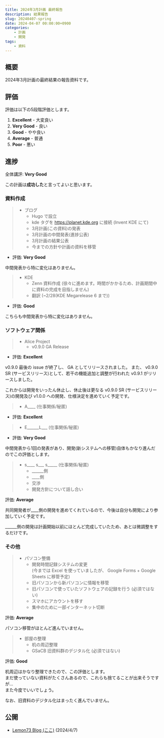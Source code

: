 ```yaml
---
title: 2024年3月計画 最終報告
description: 結果報告
slug: 20240407-spring
date: 2024-04-07 00:00:00+0900
categories:
    - 計画
    - 開発
tags:
    - 資料
---
```


## 概要
2024年3月計画の最終結果の報告資料です。

## 評価
評価は以下の5段階評価とします。

1. **Excellent** - 大変良い
1. **Very Good** - 良い
1. **Good** - やや良い
1. **Average** - 普通
1. **Poor** - 悪い

## 進捗
全体講評: **Very Good**

この計画は**成功した**と言ってよいと思います。

### 資料作成
> - ブログ
>   - Hugo で設立
>   - kde タグを https://planet.kde.org に接続 (Invent KDE にて)
>   - 3月計画(この資料)の発表
>   - 3月計画の中間発表(進捗公表)
>   - 3月計画の結果公表
>   - 今までの方針や計画の資料を移管

- 評価: **Very Good**

中間発表から特に変化はありません。

> - KDE
>   - Zenn 資料作成 (徐々に進めます。時間がかかるため、計画期間中に資料の完成を目指しません)
>   - 翻訳 (~2/28(KDE Megarelease 6 まで))

- 評価: **Good**

こちらも中間発表から特に変化はありません。

### ソフトウェア関係
> - Alice Project
>   - v0.9.0 GA Release

- 評価: **Excellent**

v0.9.0 最後の issue が終了し、 GA としてリリースされました。
また、 v0.9.0 SR (サービスリリース)として、若干の機能追加と調整が行われた v0.9.1 がリリースしました。

これからは開発をいったん休止し、休止後は更なる v0.9.0 SR (サービスリリース)の開発及び v1.0.0 への開発、仕様決定を進めていく予定です。

> - A____ (仕事関係/秘匿)

- 評価: **Excellent**

> - E______L___ (仕事関係/秘匿)

- 評価: **Very Good**

中間発表から1回の発表があり、開発(新システムへの移管)自体もかなり進んだのでこの評価とします。

> - s____ s___ s_____ (仕事関係/秘匿)
>   - ______側
>   - ____側
>   - 交渉
>   - 開発方針について話し合い

評価: **Average**

共同開発者が____側の開発を進めてくれているので、今後は自分も開発により参加していく予定です。

______側の開発は計画開始以前にほとんど完成していたため、あとは微調整をするだけです。

### その他
> - パソコン整備
>   - 開発時間記録システムの変更<br />
>   (今までは Excel を使っていましたが、 Google Forms + Google Sheets に移管予定)
>   - 旧パソコンから新パソコンに情報を移管
>   - 旧パソコンで使っていたソフトウェアの記録を行う (必須ではない)
>   - スマホにアカウントを移す
>   - 集中のために一部インターネット切断

評価: **Average**

パソコン移管がほとんど進んでいません。

> - 部屋の整理
>   - 机の周辺整理
>   - GSaCB 旧資料群のデジタル化 (必須ではない)

評価: **Good**

机周辺はかなり整理できたので、この評価とします。<br />
まだ使っていない資料がたくさんあるので、これらも捨てることが出来そうですが…<br />
また今度でいいでしょう。

なお、旧資料のデジタル化はまったく進んでいません。

## 公開
- [Lemon73 Blog (ここ)](./) (2024/4/7)
